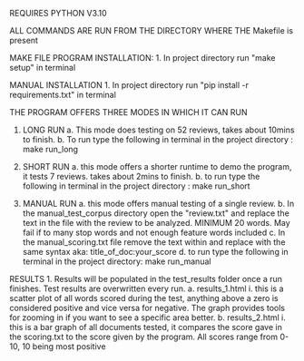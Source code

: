 REQUIRES PYTHON V3.10

ALL COMMANDS ARE RUN FROM THE DIRECTORY WHERE THE Makefile is present

MAKE FILE PROGRAM INSTALLATION: 
    1. In project directory run "make setup" in terminal

MANUAL INSTALLATION
    1. In project directory run "pip install -r requirements.txt" in terminal

THE PROGRAM OFFERS THREE MODES IN WHICH IT CAN RUN

1. LONG RUN
    a. This mode does testing on 52 reviews, takes about 10mins to finish.
    b. To run type the following in terminal in the project directory : make run_long

2. SHORT RUN
    a. this mode offers a shorter runtime to demo the program, it tests 7 reviews. takes about 2mins to finish.
    b. to run type the following in terminal in the project directory : make run_short

3. MANUAL RUN
    a. this mode offers manual testing of a single review.
    b. In the manual_test_corpus directory open the "review.txt" and replace the text in the file with the review to be analyzed. 
    MINIMUM 20 words. May fail if to many stop words and not enough feature words included
    c. In the manual_scoring.txt file remove the text within and replace with the same syntax aka: title_of_doc:your_score
    d. to run type the following in terminal in the project directory: make run_manual

RESULTS
    1. Results will be populated in the test_results folder once a run finishes. Test results are overwritten every run.
        a. results_1.html
            i. this is a scatter plot of all words scored during the test, anything above a zero is considered positive and vice versa for negative.
                The graph provides tools for zooming in if you want to see a specific area better.
        b. results_2.html
            i. this is a bar graph of all documents tested, it compares the score gave in the scoring.txt to the score given by the program.
                All scores range from 0-10, 10 being most positive